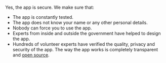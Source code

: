 Yes, the app is secure. We make sure that:
-  The app is constantly tested.
-  The app does not know your name or any other personal details.
-  Nobody can force you to use the app.
-  Experts from inside and outside the government have helped to design the app.
-  Hundreds of volunteer experts have verified the quality, privacy and security of the app. The way the app works is completely transparent and [open source](https://minvws.github.io/nl-covid19-notification-app-community-website/).
